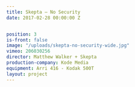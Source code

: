 ```yaml
---
title: Skepta — No Security
date: 2017-02-28 00:00:00 Z


position: 3
is-front: false
image: "/uploads/skepta-no-security-wide.jpg"
vimeo: 206030256
director: Matthew Walker + Skepta
production-company: Kode Media
equipment: Arri 416 - Kodak 500T
layout: project
---
```


